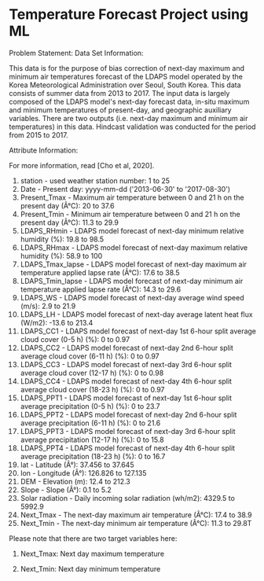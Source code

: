 # Temperature Forecast Project using ML
Problem Statement:
Data Set Information:

This data is for the purpose of bias correction of next-day maximum and minimum air temperatures forecast of the LDAPS model operated by the Korea Meteorological Administration over Seoul, South Korea. This data consists of summer data from 2013 to 2017. The input data is largely composed of the LDAPS model's next-day forecast data, in-situ maximum and minimum temperatures of present-day, and geographic auxiliary variables. There are two outputs (i.e. next-day maximum and minimum air temperatures) in this data. Hindcast validation was conducted for the period from 2015 to 2017.


Attribute Information:

For more information, read [Cho et al, 2020].
1. station - used weather station number: 1 to 25
2. Date - Present day: yyyy-mm-dd ('2013-06-30' to '2017-08-30')
3. Present_Tmax - Maximum air temperature between 0 and 21 h on the present day (Â°C): 20 to 37.6
4. Present_Tmin - Minimum air temperature between 0 and 21 h on the present day (Â°C): 11.3 to 29.9
5. LDAPS_RHmin - LDAPS model forecast of next-day minimum relative humidity (%): 19.8 to 98.5
6. LDAPS_RHmax - LDAPS model forecast of next-day maximum relative humidity (%): 58.9 to 100
7. LDAPS_Tmax_lapse - LDAPS model forecast of next-day maximum air temperature applied lapse rate (Â°C): 17.6 to 38.5
8. LDAPS_Tmin_lapse - LDAPS model forecast of next-day minimum air temperature applied lapse rate (Â°C): 14.3 to 29.6
9. LDAPS_WS - LDAPS model forecast of next-day average wind speed (m/s): 2.9 to 21.9
10. LDAPS_LH - LDAPS model forecast of next-day average latent heat flux (W/m2): -13.6 to 213.4
11. LDAPS_CC1 - LDAPS model forecast of next-day 1st 6-hour split average cloud cover (0-5 h) (%): 0 to 0.97
12. LDAPS_CC2 - LDAPS model forecast of next-day 2nd 6-hour split average cloud cover (6-11 h) (%): 0 to 0.97
13. LDAPS_CC3 - LDAPS model forecast of next-day 3rd 6-hour split average cloud cover (12-17 h) (%): 0 to 0.98
14. LDAPS_CC4 - LDAPS model forecast of next-day 4th 6-hour split average cloud cover (18-23 h) (%): 0 to 0.97
15. LDAPS_PPT1 - LDAPS model forecast of next-day 1st 6-hour split average precipitation (0-5 h) (%): 0 to 23.7
16. LDAPS_PPT2 - LDAPS model forecast of next-day 2nd 6-hour split average precipitation (6-11 h) (%): 0 to 21.6
17. LDAPS_PPT3 - LDAPS model forecast of next-day 3rd 6-hour split average precipitation (12-17 h) (%): 0 to 15.8
18. LDAPS_PPT4 - LDAPS model forecast of next-day 4th 6-hour split average precipitation (18-23 h) (%): 0 to 16.7
19. lat - Latitude (Â°): 37.456 to 37.645
20. lon - Longitude (Â°): 126.826 to 127.135
21. DEM - Elevation (m): 12.4 to 212.3
22. Slope - Slope (Â°): 0.1 to 5.2
23. Solar radiation - Daily incoming solar radiation (wh/m2): 4329.5 to 5992.9
24. Next_Tmax - The next-day maximum air temperature (Â°C): 17.4 to 38.9
25. Next_Tmin - The next-day minimum air temperature (Â°C): 11.3 to 29.8T

Please note that there are two target variables here: 

1) Next_Tmax: Next day maximum temperature

2) Next_Tmin: Next day  minimum temperature

